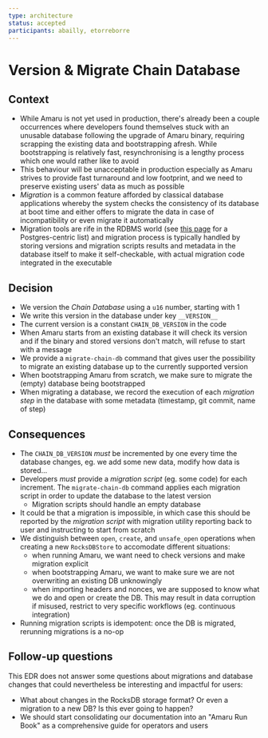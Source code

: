 ```yaml
---
type: architecture
status: accepted
participants: abailly, etorreborre
---
```


# Version & Migrate Chain Database

## Context

* While Amaru is not yet used in production, there's already been a couple occurrences where developers found themselves stuck with an unusable database following the upgrade of Amaru binary, requiring scrapping the existing data and bootstrapping afresh. While bootstrapping is relatively fast, resynchronising is a lengthy process which one would rather like to avoid
* This behaviour will be unacceptable in production especially as Amaru strives to provide fast turnaround and low footprint, and we need to preserve existing users' data as much as possible
* _Migration_ is a common feature afforded by classical database applications whereby the system checks the consistency of its database at boot time and either offers to migrate the data in case of incompatibility or even migrate it automatically
* Migration tools are rife in the RDBMS world (see [this page](https://wiki.postgresql.org/wiki/Change_management_tools_and_techniques) for a Postgres-centric list) and migration process is typically handled by storing versions and migration scripts results and metadata in the database itself to make it self-checkable, with actual migration code integrated in the executable

## Decision

* We version the _Chain Database_ using a `u16` number, starting with 1
* We write this version in the database under key `__VERSION__`
* The current version is a constant `CHAIN_DB_VERSION` in the code
* When Amaru starts from an existing database it will check its version and if the binary and stored versions don't match, will refuse to start with a message
* We provide a `migrate-chain-db` command that gives user the possibility to migrate an existing database up to the currently supported version
* When bootstrapping Amaru from scratch, we make sure to migrate the (empty) database being bootstrapped
* When migrating a database, we record the execution of each _migration step_ in the database with some metadata (timestamp, git commit, name of step)

## Consequences

* The `CHAIN_DB_VERSION` _must_ be incremented by one every time the database changes, eg. we add some new data, modify how data is stored...
* Developers _must_ provide a _migration script_ (eg. some code) for each increment. The `migrate-chain-db` command applies each migration script in order to update the database to the latest version
  * Migration scripts should handle an empty database
* It could be that a migration is impossible, in which case this should be reported by the _migration script_ with migration utility reporting back to user and instructing to start from scratch
* We distinguish between `open`, `create`, and `unsafe_open` operations when creating a new `RocksDBStore` to accomodate different situations:
  * when running Amaru, we want need to check versions and make migration explicit
  * when bootstrapping Amaru, we want to make sure we are not overwriting an existing DB unknowingly
  * when importing headers and nonces, we are supposed to know what we do and open or create the DB. This may result in data corruption if misused, restrict to very specific workflows (eg. continuous integration)
* Running migration scripts is idempotent: once the DB is migrated, rerunning migrations is a no-op

## Follow-up questions

This EDR does not answer some questions about migrations and database changes that could nevertheless be interesting and impactful for users:

* What about changes in the RocksDB storage format? Or even a migration to a new DB? Is this ever going to happen?
* We should start consolidating our documentation into an "Amaru Run Book" as a comprehensive guide for operators and users
